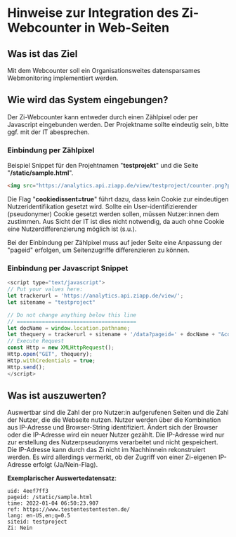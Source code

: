 # Hinweise zur Integration des Zi-Webcounter in Web-Seiten

## Was ist das Ziel

Mit dem Webcounter soll ein Organisationsweites datensparsames Webmonitoring implementiert werden.

## Wie wird das System eingebungen?

Der Zi-Webcounter kann entweder durch einen Zählpixel oder per Javascript eingebunden werden. Der Projektname sollte eindeutig sein, bitte ggf. mit der IT abesprechen.

### Einbindung per Zählpixel

Beispiel Snippet für den Projehtnamen "**testprojekt**" und die Seite "**/static/sample.html**". 

```html
<img src="https://analytics.api.ziapp.de/view/testproject/counter.png?pageid=/static/sample.html&cookiedissent=true" style="border:0" alt="">
```

Die Flag "**cookiedissent=true**" führt dazu, dass kein Cookie zur eindeutigen Nutzeridentifikation gesetzt wird. Sollte ein User-identifizierender 
(pseudonymer) Cookie gesetzt werden sollen, müssen Nutzer:innen dem zustimmen. Aus Sicht der IT ist dies nicht notwendig, da auch ohne Cookie eine Nutzerdifferenzierung möglich ist (s.u.).

Bei der Einbindung per Zählpixel muss auf jeder Seite eine Anpassung der "pageid" erfolgen, um Seitenzugriffe differenzieren zu können.

### Einbindung per Javascript Snippet

```javascript
<script type="text/javascript">
// Put your values here:
let trackerurl = 'https://analytics.api.ziapp.de/view/';
let sitename = "testproject"

// Do not change anything below this line
// ======================================
let docName = window.location.pathname;
let thequery = trackerurl + sitename + '/data?pageid=' + docName + "&cookiedissent=true";
// Execute Request 
const Http = new XMLHttpRequest();
Http.open("GET", thequery);
Http.withCredentials = true;
Http.send();
</script>
```

## Was ist auszuwerten?

Auswertbar sind die Zahl der pro Nutzer:in aufgerufenen Seiten und die Zahl der Nutzer, die die Webseite nutzen. Nutzer werden über die Kombination aus IP-Adresse und Browser-String identifiziert. 
Ändert sich der Browser oder die IP-Adresse wird ein neuer Nutzer gezählt. Die IP-Adresse wird nur zur erstellung des Nutzerpseudonyms verarbeitet und nicht gespeichert. Die IP-Adresse kann durch das Zi nicht im Nachhinnein rekonstruiert werden. 
Es wird allerdings vermerkt, ob der Zugriff von einer Zi-eigenen IP-Adresse erfolgt (Ja/Nein-Flag).

**Exemplarischer Auswertedatensatz**:
```
uid: 4eef7ff3
pageid: /static/sample.html
time: 2022-01-04 06:50:23.907
ref: https://www.testentestentesten.de/
lang: en-US,en;q=0.5
siteid: testproject
Zi: Nein
```


